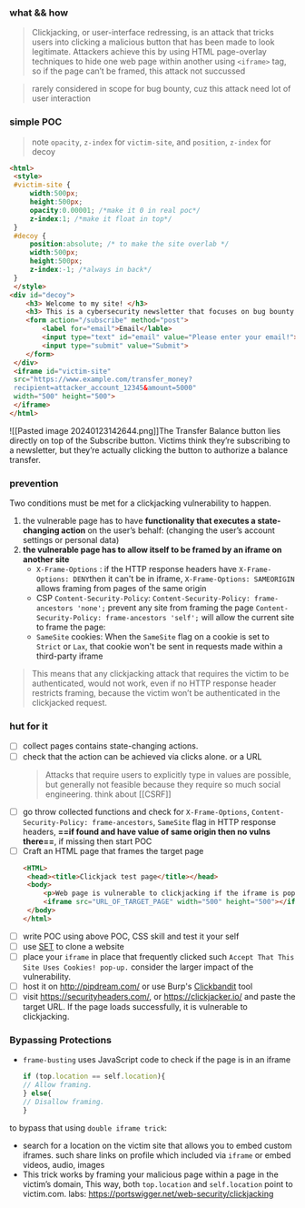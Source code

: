 ### what && how
> Clickjacking, or user-interface redressing, is an attack that tricks users into clicking a malicious button that has been made to look legitimate.
>Attackers achieve this by using HTML page-overlay techniques to hide one web page within another using `<iframe>` tag, so if the page can’t be framed, this attack not succussed 

> rarely considered in scope for bug bounty, cuz this attack need lot of user interaction
### simple POC
> note `opacity`, `z-index` for `victim-site`, and `position`, `z-index` for decoy
```html
<html>
 <style>
 #victim-site {
	 width:500px;
	 height:500px;
	 opacity:0.00001; /*make it 0 in real poc*/
	 z-index:1; /*make it float in top*/
 } 
 #decoy { 
	 position:absolute; /* to make the site overlab */
	 width:500px; 
	 height:500px;  
	 z-index:-1; /*always in back*/
 }
 </style>
<div id="decoy">
	<h3> Welcome to my site! </h3>
	<h3> This is a cybersecurity newsletter that focuses on bug bounty news Please subscribe to receive new cybersecurity articles in your email!</h3>
	<form action="/subscribe" method="post">
		<label for="email">Email</lable>
		<input type="text" id="email" value="Please enter your email!">
		<input type="submit" value="Submit">
	</form>
 </div>
 <iframe id="victim-site"
 src="https://www.example.com/transfer_money?
 recipient=attacker_account_12345&amount=5000"
 width="500" height="500">
 </iframe>
</html>
```
![[Pasted image 20240123142644.png]]The Transfer Balance button lies directly on top of the Subscribe button. Victims think they’re subscribing to a newsletter, but they’re actually clicking the button to authorize a balance transfer.
### prevention
Two conditions must be met for a clickjacking vulnerability to happen.
1. the vulnerable page has to have **functionality that executes a state-changing action** on the user’s behalf: (changing the user’s account settings or personal data)
2. **the vulnerable page has to allow itself to be framed by an iframe on another site**
	- `X-Frame-Options` :
		if the HTTP response headers have `X-Frame-Options: DENY`then it can't be in iframe, 	   `X-Frame-Options: SAMEORIGIN` allows framing from pages of the same origin
	- CSP `Content-Security-Policy`:
		   `Content-Security-Policy: frame-ancestors 'none';` prevent any site from framing the page
		   `Content-Security-Policy: frame-ancestors 'self';` will allow the current site to frame the page:
	- `SameSite` cookies: When the `SameSite` flag on a cookie is set to `Strict` or `Lax`, that cookie won't be sent in requests made within a third-party iframe
> 	This means that any clickjacking attack that requires the victim to be authenticated, would not work, even if no HTTP response header restricts framing, because the victim won’t be authenticated in the clickjacked request.

### hut for it 
- [ ] collect pages contains state-changing actions. 
- [ ] check that the action can be achieved via clicks alone. or a URL
	> Attacks that require users to explicitly type in values are possible, but generally not feasible because they require so much social engineering. think about [[CSRF]]
- [ ] go throw collected functions and check for `X-Frame-Options`, `Content-Security-Policy: frame-ancestors`, `SameSite` flag in HTTP response headers, **==if found and have value of same origin then no vulns there==**, if missing then start POC
- [ ] Craft an HTML page that frames the target page
	```html
	<HTML>
	 <head><title>Clickjack test page</title></head>
	 <body>
		 <p>Web page is vulnerable to clickjacking if the iframe is populated with the target page!</p>
		 <iframe src="URL_OF_TARGET_PAGE" width="500" height="500"></iframe>
	 </body>
	</html>
	```
- [ ] write POC using above POC, CSS skill and test it your self
- [ ] use [SET](https://github.com/trustedsec/social-engineer-toolkit/) to clone a website
- [ ] place your `iframe` in place that frequently clicked such `Accept That This Site Uses Cookies! pop-up.` consider the larger impact of the vulnerability.
- [ ] host it on http://pipdream.com/ or use Burp's [Clickbandit](https://portswigger.net/burp/documentation/desktop/tools/clickbandit) tool
- [ ] visit https://securityheaders.com/, or https://clickjacker.io/ and paste the target URL. If the page loads successfully, it is vulnerable to clickjacking.
### Bypassing Protections
-  `frame-busting` uses JavaScript code to check if the page is in an iframe
	```js
	if (top.location == self.location){ 
	// Allow framing. 
	} else{ 
	// Disallow framing. 
	}
	```
to bypass that using `double iframe trick`: 
- search for a location on the victim site that allows you to embed custom iframes. such share links on profile which included via `iframe` or embed videos, audio, images
- This trick works by framing your malicious page within a page in the victim’s domain, This way, both `top.location` and `self.location` point to victim.com.
labs: https://portswigger.net/web-security/clickjacking